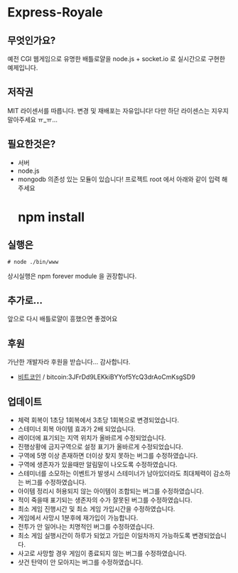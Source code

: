 # Express-Royale

## 무엇인가요?
예전 CGI 웹게임으로 유명한 배틀로얄을 node.js + socket.io 로 실시간으로 구현한 예제입니다.

## 저작권
MIT 라이센서를 따릅니다.
변경 및 재배포는 자유입니다! 
다만 하단 라이센스는 지우지 말아주세요 ㅠ_ㅠ...

## 필요한것은?
- 서버
- node.js
- mongodb
의존성 있는 모듈이 있습니다! 프로젝트 root 에서 아래와 같이 입력 해주세요
    # npm install

## 실행은
    # node ./bin/www 
상시실행은 npm forever module 을 권장합니다.

## 추가로...
앞으로 다시 배틀로얄이 흥했으면 좋겠어요

## 후원
가난한 개발자라 후원을 받습니다... 감사합니다.
- [비트코인](bitcoin:3JFrDd9LEKkiBYYof5YcQ3drAoCmKsgSD9?amount=0.1) / bitcoin:3JFrDd9LEKkiBYYof5YcQ3drAoCmKsgSD9

## 업데이트
- 체력 회복이 1초당 1회복에서 3초당 1회복으로 변경되었습니다.
- 스테미너 회복 아이템 효과가 2배 되었습니다.
- 레이더에 표기되는 지역 위치가 올바르게 수정되었습니다.
- 진행상황에 금지구역으로 설정 표기가 올바르게 수정되었습니다.
- 구역에 5명 이상 존재하면 더이상 찾지 못하는 버그를 수정하였습니다.
- 구역에 생존자가 있을때만 알림말이 나오도록 수정하였습니다.
- 스테미너를 소모하는 이벤트가 발생시 스테미너가 남아있더라도 최대체력이 감소하는 버그를 수정하였습니다.
- 아이템 정리시 허용되지 않는 아이템이 조합되는 버그를 수정하였습니다.
- 적이 죽을때 표기되는 생존자의 수가 잘못된 버그를 수정하였습니다.
- 최소 게임 진행시간 및 최소 게임 가입시간을 수정하였습니다.
- 게임에서 사망시 1분후에 재가입이 가능합니다.
- 전투가 안 일어나는 치명적인 버그를 수정하였습니다.
- 최소 게임 실행시간이 하루가 되었고 가입은 이일차까지 가능하도록 변경되었습니다.
- 사고로 사망할 경우 게임이 종료되지 않는 버그를 수정하였습니다.
- 샷건 탄약이 안 모아지는 버그를 수정하였습니다.